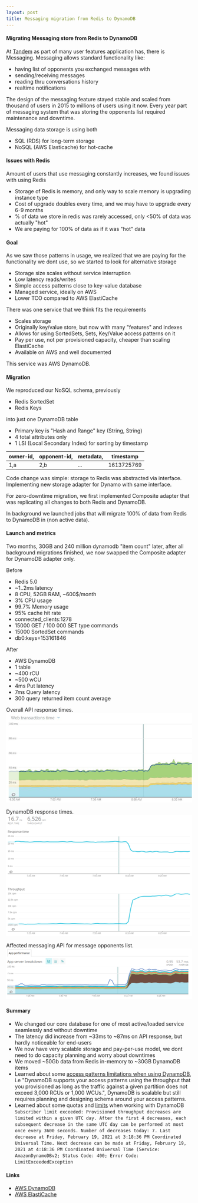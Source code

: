 ```yaml
---
layout: post
title: Messaging migration from Redis to DynamoDB
---
```


#### Migrating Messaging store from Redis to DynamoDB

At [Tandem](https://www.tandem.net) as part of many user features application has, there is Messaging.
Messaging allows standard functionality like:

* having list of opponents you exchanged messages with
* sending/receiving messages
* reading thru conversations history
* realtime notifications

The design of the messaging feature stayed stable and scaled from thousand of users in 2015 to millions of users 
using it now.
Every year part of messaging system that was storing the opponents list required maintenance and downtime.

Messaging data storage is using both 

* SQL (RDS) for long-term storage
* NoSQL (AWS Elasticache) for hot-cache

#### Issues with Redis

Amount of users that use messaging constantly increases, we found issues with using Redis

* Storage of Redis is memory, and only way to scale memory is upgrading instance type
* Cost of upgrade doubles every time, and we may have to upgrade every 6-9 months
* % of data we store in redis was rarely accessed, only <50% of data was actually "hot"
* We are paying for 100% of data as if it was "hot" data

#### Goal

As we saw those patterns in usage, we realized that we are paying for the functionality we dont use, so we started 
to look for alternative storage

* Storage size scales without service interruption
* Low latency reads/writes
* Simple access patterns close to key-value database
* Managed service, ideally on AWS
* Lower TCO compared to AWS ElastiCache

There was one service that we think fits the requirements

* Scales storage
* Originally key/value store, but now with many "features" and indexes
* Allows for using SortedSets, Sets, Key/Value access patterns on it
* Pay per use, not per provisioned capacity, cheaper than scaling ElastiCache
* Available on AWS and well documented

This service was AWS DynamoDB.

#### Migration

We reproduced our NoSQL schema, previously
* Redis SortedSet
* Redis Keys

into just one DynamoDB table

* Primary key is "Hash and Range" key (String, String)
* 4 total attributes only
* 1 LSI (Local Secondary Index) for sorting by timestamp

| owner-id, | opponent-id, | metadata, | timestamp |
|---|---|---|---|
| 1,a | 2,b | ... | 1613725769  |

Code change was simple: storage to Redis was abstracted via interface.
Implementing new storage adapter for Dynamo with same interface.

For zero-downtime migration, we first implemented Composite adapter that was replicating
all changes to both Redis and DynamoDB.

In background we launched jobs that will migrate 100% of data from Redis to DynamoDB in (non active data).

#### Launch and metrics

Two months, 30GB and 240 million dynamodb "item count" later, 
after all background migrations finished, we now swapped the Composite adapter for DynamoDB adapter only.

Before
* Redis 5.0
* ~1..2ms latency
* 8 CPU, 52GB RAM, ~600$/month
* 3% CPU usage
* 99.7% Memory usage
* 95% cache hit rate
* connected_clients:1278
* 15000 GET / 100 000 SET type commands
* 15000 SortedSet commands
* db0:keys=153161846

After
* AWS DynamoDB
* 1 table
* ~400 rCU
* ~500 wCU  
* 4ms Put latency
* 7ms Query latency
* 300 query returned item count average

Overall API response times.
![migration-1](/images/dynamoredis/migration-1.jpeg)

DynamoDB response times.
![migration-2-dynamodb-external](/images/dynamoredis/migration-2-dynamodb-external.png)

Affected messaging API for message opponents list.
![migration-3-api-opponent-list](/images/dynamoredis/migration-3-api-opponent-list.png)

#### Summary

- We changed our core database for one of most active/loaded service seamlessly and without downtime
- The latency did increase from ~33ms to ~87ms on API response, but hardly noticeable for end-users
- We now have very scalable storage and pay-per-use model, we dont need to do capacity planning and worry about downtimes
- We moved ~50Gb data from Redis in-memory to ~30GB DynamoDB items
- Learned about some [access patterns limitations when using DynamoDB](https://docs.aws.amazon.com/amazondynamodb/latest/developerguide/bp-partition-key-design.html), i.e "DynamoDB supports your access patterns using the throughput that you provisioned as long as the traffic against a given partition does not exceed 3,000 RCUs or 1,000 WCUs.", DynamoDB is scalable but still requires planning and designing schema around your access patterns.
- Learned about some quotas and [limits](https://docs.aws.amazon.com/amazondynamodb/latest/developerguide/Limits.html) when working with DynamoDB ```Subscriber limit exceeded: Provisioned throughput decreases are limited within a given UTC day. After the first 4 decreases, each subsequent decrease in the same UTC day can be performed at most once every 3600 seconds. Number of decreases today: 7. Last decrease at Friday, February 19, 2021 at 3:18:36 PM Coordinated Universal Time. Next decrease can be made at Friday, February 19, 2021 at 4:18:36 PM Coordinated Universal Time (Service: AmazonDynamoDBv2; Status Code: 400; Error Code: LimitExceededException```
 
#### Links

- [AWS DynamoDB](https://aws.amazon.com/dynamodb)
- [AWS ElastiCache](https://aws.amazon.com/elasticache/)
